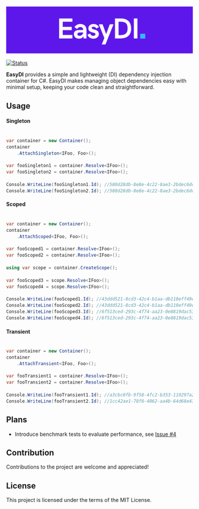 ![logo](/assets/EasyDI.logo.png)

[![Status](https://github.com/KrzysztofBorowiecki/EasyDI/actions/workflows/CI.yml/badge.svg)](https://github.com/KrzysztofBorowiecki/EasyDI/actions/workflows/CI.yml)

**EasyDI** provides a simple and lightweight (DI) dependency injection container for C#. EasyDI makes managing object dependencies easy with minimal setup, keeping your code clean and straightforward.

## Usage
#### Singleton
```c#

var container = new Container();
container
    .AttachSingleton<IFoo, Foo>();

var fooSingleton1 = container.Resolve<IFoo>();
var fooSingleton2 = container.Resolve<IFoo>();

Console.WriteLine(fooSingleton1.Id); //580d28db-8e8e-4c22-8ae3-2bdec6dc89cd
Console.WriteLine(fooSingleton2.Id); //580d28db-8e8e-4c22-8ae3-2bdec6dc89cd

```

#### Scoped

```c#

var container = new Container();
container
    .AttachScoped<IFoo, Foo>();

var fooScoped1 = container.Resolve<IFoo>();
var fooScoped2 = container.Resolve<IFoo>();

using var scope = container.CreateScope();

var fooScoped3 = scope.Resolve<IFoo>();
var fooScoped4 = scope.Resolve<IFoo>();

Console.WriteLine(fooScoped1.Id); //43ddd521-8cd3-42c4-b1aa-db110eff49ef
Console.WriteLine(fooScoped2.Id); //43ddd521-8cd3-42c4-b1aa-db110eff49ef
Console.WriteLine(fooScoped3.Id); //6f513ced-293c-4f74-aa23-0e8819dac53e
Console.WriteLine(fooScoped4.Id); //6f513ced-293c-4f74-aa23-0e8819dac53e

```

#### Transient

```c#

var container = new Container();
container
    .AttachTransient<IFoo, Foo>();

var fooTransient1 = container.Resolve<IFoo>();
var fooTransient2 = container.Resolve<IFoo>();

Console.WriteLine(fooTransient1.Id); //a3cbc0fb-9f58-4fc2-b353-119297a2f683
Console.WriteLine(fooTransient2.Id); //1cc42ae1-78f8-4062-aa4b-64d68e43def5

```

## Plans
- Introduce benchmark tests to evaluate performance, see [Issue #4](https://github.com/KrzysztofBorowiecki/EasyDI/issues/4)

## Contribution 
Contributions to the project are welcome and appreciated!

## License
This project is licensed under the terms of the MIT License.
